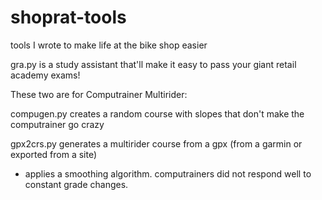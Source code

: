 # shoprat-tools
tools I wrote to make life at the bike shop easier

gra.py is a study assistant that'll make it easy to pass your giant retail academy exams!

These two are for Computrainer Multirider:

compugen.py creates a random course with slopes that don't make the computrainer go crazy

gpx2crs.py generates a multirider course from a gpx (from a garmin or exported from a site)
 - applies a smoothing algorithm. computrainers did not respond well to constant grade changes.
